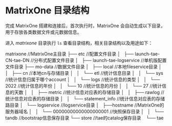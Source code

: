 # MatrixOne 目录结构

完成 MatrixOne 搭建和连接后，首次执行时，MatrixOne 会自动生成以下目录，用于存放各类数据文件或元数据信息。

进入 *matrixone* 目录执行 `ls` 查看目录结构，相关目录结构以及用途如下：

matrixone    //MatrixOne主目录
├── etc   //配置文件目录
│   ├── launch-tae-CN-tae-DN  //分布式配置文件目录
│   ├── launch-tae-logservice  //单机版配置文件目录
├── mo-data  //数据文件目录
│   ├── local   //本地fileservice目录
│   │   ├── cn //本地cn与存储目录
│   │   └── etl   //统计信息目录
│   │       └── sys //统计信息归属于哪个account
│   │           └── logs //统计信息的类型
│   │               └── 2022 //统计信息的年份
│   │                   └── 10  //统计信息的月份
│   │                       └── 27 //统计信息的天数
│   │                           ├── metric //统计信息对应表的存储目录
│   │                           ├── rawlog //统计信息对应表的存储目录
│   │                           └── statement_info //统计信息对应表的存储路目录
│   └── logservice  //logservice目录
│       ├──hostname //MatrixOne的服务器域名
│       │   └── 00000000000000000001 //快照保存目录
│       │       └── tandb //bootstrap信息保存目录
└── store //tae的catalog保存目录
    └── tae
